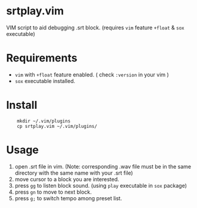 # srtplay.vim
VIM script to aid debugging .srt block. (requires `vim` feature `+float` &amp; `sox` executable)

# Requirements

- `vim` with `+float` feature enabled. ( check `:version` in your vim )
- `sox` executable installed.

# Install

```
    mkdir ~/.vim/plugins
    cp srtplay.vim ~/.vim/plugins/
```

# Usage

1. open .srt file in vim. (Note: corresponding .wav file must be in the same directory with the same name with your .srt file)
1. move cursor to a block you are interested.
1. press `gg` to listen block sound. (using `play` executable in `sox` package)
1. press `gn` to move to next block.
1. press `g;` to switch tempo among preset list.
